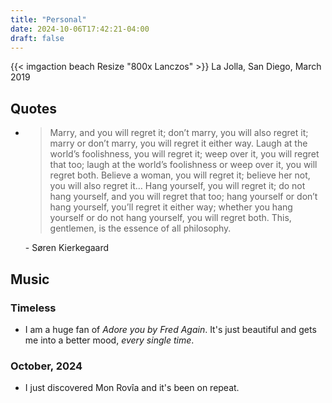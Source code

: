 ```yaml
---
title: "Personal"
date: 2024-10-06T17:42:21-04:00
draft: false
---
```


{{< imgaction beach Resize "800x Lanczos" >}} La Jolla, San Diego, March 2019

## Quotes

- > Marry, and you will regret it; don’t marry, you will also regret it; marry or don’t marry, you will regret it either way. Laugh at the world’s foolishness, you will regret it; weep over it, you will regret that too; laugh at the world’s foolishness or weep over it, you will regret both. Believe a woman, you will regret it; believe her not, you will also regret it… Hang yourself, you will regret it; do not hang yourself, and you will regret that too; hang yourself or don’t hang yourself, you’ll regret it either way; whether you hang yourself or do not hang yourself, you will regret both. This, gentlemen, is the essence of all philosophy. 

    \- Søren Kierkegaard


## Music

### Timeless
- I am a huge fan of *Adore you by Fred Again*. It's just beautiful and gets me into a better mood, *every single time*.

### October, 2024
- I just discovered Mon Rovîa and it's been on repeat.

